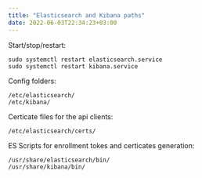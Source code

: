 ```yaml
---
title: "Elasticsearch and Kibana paths"
date: 2022-06-03T22:34:23+03:00
---
```


Start/stop/restart:
```
sudo systemctl restart elasticsearch.service
sudo systemctl restart kibana.service
```

Config folders:
```
/etc/elasticsearch/
/etc/kibana/
```

Certicate files for the api clients:
```
/etc/elasticsearch/certs/
```

ES Scripts for enrollment tokes and certicates generation:
```
/usr/share/elasticsearch/bin/
/usr/share/kibana/bin/
```